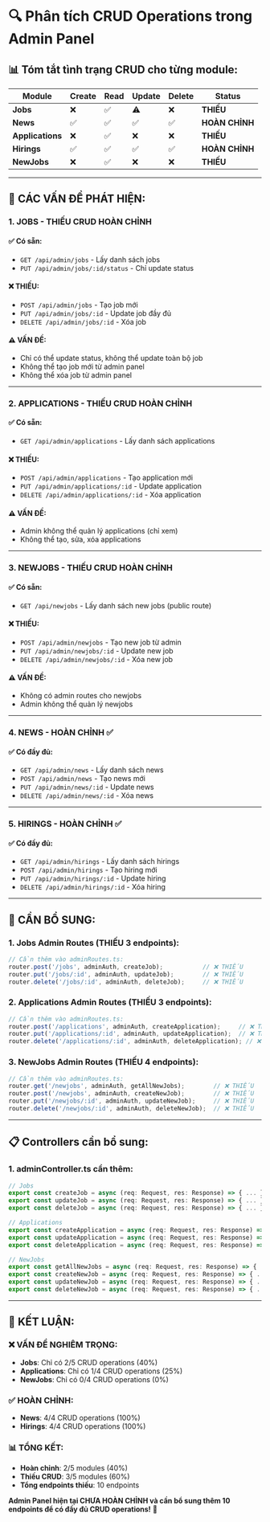 # 🔍 Phân tích CRUD Operations trong Admin Panel

## 📊 **Tóm tắt tình trạng CRUD cho từng module:**

| Module | Create | Read | Update | Delete | Status |
|--------|--------|------|--------|--------|--------|
| **Jobs** | ❌ | ✅ | ⚠️ | ❌ | **THIẾU** |
| **News** | ✅ | ✅ | ✅ | ✅ | **HOÀN CHỈNH** |
| **Applications** | ❌ | ✅ | ❌ | ❌ | **THIẾU** |
| **Hirings** | ✅ | ✅ | ✅ | ✅ | **HOÀN CHỈNH** |
| **NewJobs** | ❌ | ✅ | ❌ | ❌ | **THIẾU** |

---

## 🚨 **CÁC VẤN ĐỀ PHÁT HIỆN:**

### **1. JOBS - THIẾU CRUD HOÀN CHỈNH**

#### **✅ Có sẵn:**
- `GET /api/admin/jobs` - Lấy danh sách jobs
- `PUT /api/admin/jobs/:id/status` - Chỉ update status

#### **❌ THIẾU:**
- `POST /api/admin/jobs` - Tạo job mới
- `PUT /api/admin/jobs/:id` - Update job đầy đủ
- `DELETE /api/admin/jobs/:id` - Xóa job

#### **⚠️ VẤN ĐỀ:**
- Chỉ có thể update status, không thể update toàn bộ job
- Không thể tạo job mới từ admin panel
- Không thể xóa job từ admin panel

---

### **2. APPLICATIONS - THIẾU CRUD HOÀN CHỈNH**

#### **✅ Có sẵn:**
- `GET /api/admin/applications` - Lấy danh sách applications

#### **❌ THIẾU:**
- `POST /api/admin/applications` - Tạo application mới
- `PUT /api/admin/applications/:id` - Update application
- `DELETE /api/admin/applications/:id` - Xóa application

#### **⚠️ VẤN ĐỀ:**
- Admin không thể quản lý applications (chỉ xem)
- Không thể tạo, sửa, xóa applications

---

### **3. NEWJOBS - THIẾU CRUD HOÀN CHỈNH**

#### **✅ Có sẵn:**
- `GET /api/newjobs` - Lấy danh sách new jobs (public route)

#### **❌ THIẾU:**
- `POST /api/admin/newjobs` - Tạo new job từ admin
- `PUT /api/admin/newjobs/:id` - Update new job
- `DELETE /api/admin/newjobs/:id` - Xóa new job

#### **⚠️ VẤN ĐỀ:**
- Không có admin routes cho newjobs
- Admin không thể quản lý newjobs

---

### **4. NEWS - HOÀN CHỈNH ✅**

#### **✅ Có đầy đủ:**
- `GET /api/admin/news` - Lấy danh sách news
- `POST /api/admin/news` - Tạo news mới
- `PUT /api/admin/news/:id` - Update news
- `DELETE /api/admin/news/:id` - Xóa news

---

### **5. HIRINGS - HOÀN CHỈNH ✅**

#### **✅ Có đầy đủ:**
- `GET /api/admin/hirings` - Lấy danh sách hirings
- `POST /api/admin/hirings` - Tạo hiring mới
- `PUT /api/admin/hirings/:id` - Update hiring
- `DELETE /api/admin/hirings/:id` - Xóa hiring

---

## 🔧 **CẦN BỔ SUNG:**

### **1. Jobs Admin Routes (THIẾU 3 endpoints):**

```typescript
// Cần thêm vào adminRoutes.ts:
router.post('/jobs', adminAuth, createJob);           // ❌ THIẾU
router.put('/jobs/:id', adminAuth, updateJob);        // ❌ THIẾU  
router.delete('/jobs/:id', adminAuth, deleteJob);     // ❌ THIẾU
```

### **2. Applications Admin Routes (THIẾU 3 endpoints):**

```typescript
// Cần thêm vào adminRoutes.ts:
router.post('/applications', adminAuth, createApplication);     // ❌ THIẾU
router.put('/applications/:id', adminAuth, updateApplication);  // ❌ THIẾU
router.delete('/applications/:id', adminAuth, deleteApplication); // ❌ THIẾU
```

### **3. NewJobs Admin Routes (THIẾU 4 endpoints):**

```typescript
// Cần thêm vào adminRoutes.ts:
router.get('/newjobs', adminAuth, getAllNewJobs);        // ❌ THIẾU
router.post('/newjobs', adminAuth, createNewJob);        // ❌ THIẾU
router.put('/newjobs/:id', adminAuth, updateNewJob);     // ❌ THIẾU
router.delete('/newjobs/:id', adminAuth, deleteNewJob);  // ❌ THIẾU
```

---

## 📋 **Controllers cần bổ sung:**

### **1. adminController.ts cần thêm:**
```typescript
// Jobs
export const createJob = async (req: Request, res: Response) => { ... }
export const updateJob = async (req: Request, res: Response) => { ... }
export const deleteJob = async (req: Request, res: Response) => { ... }

// Applications  
export const createApplication = async (req: Request, res: Response) => { ... }
export const updateApplication = async (req: Request, res: Response) => { ... }
export const deleteApplication = async (req: Request, res: Response) => { ... }

// NewJobs
export const getAllNewJobs = async (req: Request, res: Response) => { ... }
export const createNewJob = async (req: Request, res: Response) => { ... }
export const updateNewJob = async (req: Request, res: Response) => { ... }
export const deleteNewJob = async (req: Request, res: Response) => { ... }
```

---

## 🎯 **KẾT LUẬN:**

### **❌ VẤN ĐỀ NGHIÊM TRỌNG:**
- **Jobs**: Chỉ có 2/5 CRUD operations (40%)
- **Applications**: Chỉ có 1/4 CRUD operations (25%)  
- **NewJobs**: Chỉ có 0/4 CRUD operations (0%)

### **✅ HOÀN CHỈNH:**
- **News**: 4/4 CRUD operations (100%)
- **Hirings**: 4/4 CRUD operations (100%)

### **📊 TỔNG KẾT:**
- **Hoàn chỉnh**: 2/5 modules (40%)
- **Thiếu CRUD**: 3/5 modules (60%)
- **Tổng endpoints thiếu**: 10 endpoints

**Admin Panel hiện tại CHƯA HOÀN CHỈNH và cần bổ sung thêm 10 endpoints để có đầy đủ CRUD operations!** 🚨
